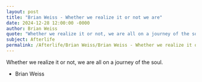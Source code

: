```yaml
---
layout: post
title: "Brian Weiss - Whether we realize it or not we are"
date: 2024-12-28 12:00:00 -0000
author: Brian Weiss
quote: "Whether we realize it or not, we are all on a journey of the soul."
subject: Afterlife
permalink: /Afterlife/Brian Weiss/Brian Weiss - Whether we realize it or not we are
---
```


Whether we realize it or not, we are all on a journey of the soul.

- Brian Weiss
